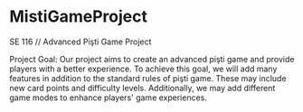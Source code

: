 # MistiGameProject
SE 116 // Advanced Pişti Game Project

Project Goal:
Our project aims to create an advanced pişti game and provide players with a better experience. To achieve this goal, we will add many features in addition to the standard rules of pişti game. These may include new card points and difficulty levels. Additionally, we may add different game modes to enhance players' game experiences.
